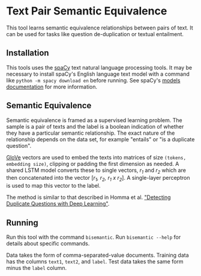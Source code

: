 # Text Pair Semantic Equivalence

This tool learns semantic equivalence relationships between pairs of text.
It can be used for tasks like question de-duplication or textual entailment.


## Installation

This tools uses the [spaCy](https://spacy.io/) text natural language processing tools.
It may be necessary to install spaCy's English language text model with a command like `python -m spacy download en` before running.
See spaCy's [models documentation](https://spacy.io/docs/usage/models) for more information.

## Semantic Equivalence

Semantic equivalence is framed as a supervised learning problem.
The sample is a pair of texts and the label is a boolean indication of whether they have a particular semantic relationship.
The exact nature of the relationship depends on the data set, for example "entails" or "is a duplicate question".

[GloVe](https://nlp.stanford.edu/projects/glove/) vectors are used to embed the texts into matrices of size `(tokens, embedding size)`, clipping or padding the first dimension as needed.
A shared LSTM model converts these to single vectors, _r<sub>1</sub>_ and _r<sub>2</sub>_ which are then concatenated into the vector [_r<sub>1</sub>, r<sub>2</sub>, r<sub>1</sub> x r<sub>2</sub>_].
A single-layer perceptron is used to map this vector to the label.

The method is similar to that described in Homma et al. ["Detecting Duplicate Questions with Deep Learning"](https://web.stanford.edu/class/cs224n/reports/2748045.pdf).

## Running

Run this tool with the command `bisemantic`.
Run `bisemantic --help` for details about specific commands.

Data takes the form of comma-separated-value documents.
Training data has the columns `text1`, `text2`, and `label`.
Test data takes the same form minus the `label` column.